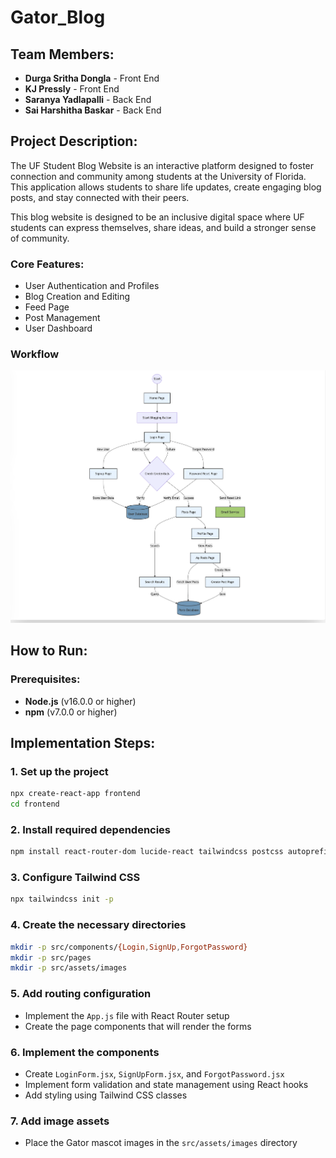 # Gator_Blog

## Team Members:
- **Durga Sritha Dongla** - Front End
- **KJ Pressly** - Front End
- **Saranya Yadlapalli** - Back End
- **Sai Harshitha Baskar** - Back End

## Project Description:
The UF Student Blog Website is an interactive platform designed to foster connection and community among students at the University of Florida. This application allows students to share life updates, create engaging blog posts, and stay connected with their peers.

This blog website is designed to be an inclusive digital space where UF students can express themselves, share ideas, and build a stronger sense of community.

### Core Features:
- User Authentication and Profiles
- Blog Creation and Editing
- Feed Page
- Post Management
- User Dashboard
  
### Workflow

![Workflow Diagram](images/Gator_Blog_WorkFlow.png)

## How to Run:

### Prerequisites:
- **Node.js** (v16.0.0 or higher)
- **npm** (v7.0.0 or higher)

## Implementation Steps:

### 1. Set up the project
```bash
npx create-react-app frontend
cd frontend
```

### 2. Install required dependencies
```bash
npm install react-router-dom lucide-react tailwindcss postcss autoprefixer
```

### 3. Configure Tailwind CSS
```bash
npx tailwindcss init -p
```

### 4. Create the necessary directories
```bash
mkdir -p src/components/{Login,SignUp,ForgotPassword}
mkdir -p src/pages
mkdir -p src/assets/images
```

### 5. Add routing configuration
- Implement the `App.js` file with React Router setup
- Create the page components that will render the forms

### 6. Implement the components
- Create `LoginForm.jsx`, `SignUpForm.jsx`, and `ForgotPassword.jsx`
- Implement form validation and state management using React hooks
- Add styling using Tailwind CSS classes

### 7. Add image assets
- Place the Gator mascot images in the `src/assets/images` directory
